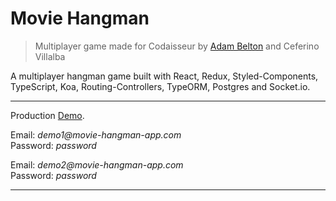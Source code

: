 # Movie Hangman
> Multiplayer game made for Codaisseur by [Adam Belton](https://github.com/adambelton) and Ceferino Villalba

A multiplayer hangman game built with React, Redux, Styled-Components, TypeScript, Koa, Routing-Controllers, TypeORM, Postgres and Socket.io.

---

Production [Demo](https://movie-hangman-app.herokuapp.com).

Email: _demo1@movie-hangman-app.com_<br />
Password: _password_

Email: _demo2@movie-hangman-app.com_<br />
Password: _password_

---
